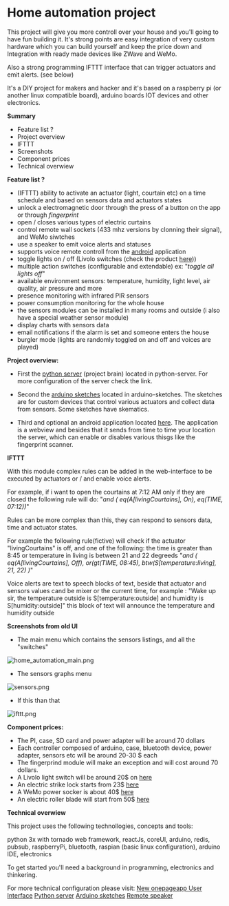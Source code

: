 # Home automation project #

This project will give you more controll over your house and you'll going to have fun building it.
It's strong points are easy integration of very custom hardware which you can build yourself and keep the price down and
Integration with ready made devices like ZWave and WeMo.

Also a strong programming IFTTT interface that can trigger actuators and emit alerts. (see below)

It's a DIY project for makers and hacker and it's based on a raspberry pi (or another linux compatible board), arduino boards
IOT devices and other electronics.


**Summary**

* Feature list ?
* Project overview
* IFTTT
* Screenshots
* Component prices
* Technical overwiew



**Feature list ?**

* (IFTTT) ability to activate an actuator (light, courtain etc) on a time schedule and based on sensors data and actuators states
* unlock a electromagnetic door through the press of a button on the app or through *fingerprint*
* open / closes various types of electric curtains 
* control remote wall sockets (433 mhz versions by clonning their signal), and WeMo siwtches
* use a speaker to emit voice alerts and statuses
* supports voice remote controll from the [android](https://github.com/danionescu0/android-home-automation-support) application
* toggle lights on / off (Livolo switches (check the product [here](https://www.aliexpress.com/item/Free-Shipping-Livolo-EU-Standard-Remote-Switch-White-Crystal-Glass-Panel-110-250V-Wall-Light-Remote/629004768.html?spm=2114.13010608.0.126.Mt7G6z)))
* multiple action switches (configurable and extendable) ex: "_toggle all lights off_"
* available environment sensors: temperature, humidity, light level, air quality, air pressure and more
* presence monitoring with infrared PIR sensors
* power consumption monitoring for the whole house 
* the sensors modules can be installed in many rooms and outside (i also have a special weather sensor module)
* display charts with sensors data
* email notifications if the alarm is set and someone enters the house
* burgler mode (lights are randomly toggled on and off and voices are played)


**Project overview:**

* First the [python server](https://github.com/danionescu0/home-automation/tree/master/python-server) (project brain) located in python-server.
For more configuration of the server check the link.

* Second the [arduino sketches](https://github.com/danionescu0/home-automation/tree/master/arduino-sketches) located in arduino-sketches. 
The sketches are for custom devices that control various actuators and collect data from sensors.
Some sketches have skematics.

* Third and optional an android application located [here](https://github.com/danionescu0/android-home-automation-support). 
The application is a webview and besides that it sends from time to time your location the server, 
which can enable or disables various thisgs like the fingerprint scanner.

**IFTTT**

With this module complex rules can be added in the web-interface to be executed by actuators or / and enable voice alerts.

For example, if i want to open the courtains at 7:12 AM only if they are closed the following rule will do:
"_and  ( eq(A[livingCourtains], On), eq(TIME, 07:12))_"

Rules can be more complex than this, they can respond to sensors data, time and actuator states.

For example the following rule(fictive) will check if the actuator "livingCourtains" is off, and one of the following: 
the time is greater than 8:45 or temperature in living is between 21 and 22 degreeds
"_and  ( eq(A[livingCourtains], Off), or(gt(TIME, 08:45), btw(S[temperature:living], 21, 22) )_"

Voice alerts are text to speech blocks of text, beside that actuator and sensors values cand be mixer or the current time,
for example : "Wake up sir, the temperature outside is S[temperature:outside] and humidity is S[humidity:outside]" this
block of text will announce the temperature and humidity outside

**Screenshots from old UI** 

 * The main menu which contains the sensors listings, and all the "switches" 
 
![home_automation_main.png](https://github.com/danionescu0/home-automation/blob/master/screenshots/home_automation_hp.png)

 * The sensors graphs menu 
 
![sensors.png](https://github.com/danionescu0/home-automation/blob/master/screenshots/home_automation_graphs.png)

 * If this than that 
 
![ifttt.png](https://github.com/danionescu0/home-automation/blob/master/screenshots/home_automation_ifttt.png)


**Component prices:**

* The PI, case, SD card and power adapter will be around 70 dollars
* Each controller composed of arduino, case, bluetooth device, power adapter, sensors etc will be around 20-30 $ each
* The fingerprind module will make an exception and will cost around 70 dollars.
* A Livolo light switch will be around 20$ on [here](https://www.aliexpress.com/premium/livolo-eu.html?ltype=wholesale&d=y&origin=y&isViewCP=y&catId=0&initiative_id=SB_20161208130911&SearchText=livolo+eu&blanktest=0)
* An electric strike lock starts from 23$ [here](http://www.ebay.com/sch/i.html?_odkw=electric+door+lock&_osacat=0&_from=R40&_trksid=p2045573.m570.l1313.TR0.TRC0.H0.Xelectric+strike+lock.TRS0&_nkw=electric+strike+lock&_sacat=0)
* A WeMo power socker is about 40$ [here](http://www.belkin.com/us/Products/home-automation/c/wemo-home-automation/) 
* An electric roller blade will start from 50$ [here](http://www.ebay.com/sch/i.html?_odkw=electric+courtains&_osacat=0&_from=R40&_trksid=p2045573.m570.l1313.TR0.TRC0.H0.Xelectric+roller+blinds.TRS0&_nkw=electric+roller+blinds&_sacat=0)


**Technical overwiew**

This project uses the following technollogies, concepts and tools: 

python 3x with tornado web framework, reactJs, coreUI, arduino, redis, pubsub, raspberryPi, bluetooth, raspian (basic linux configuration),
 arduino IDE, electronics

To get started you'll need a background in programming, electronics and thinkering. 

For more technical configuration please visit:
[New onepageapp User Interface](https://github.com/danionescu0/home-automation/tree/master/ui) 
[Python server](https://github.com/danionescu0/home-automation/tree/master/python-server)
[Arduino sketches](https://github.com/danionescu0/home-automation/tree/master/arduino-sketches)
[Remote speaker](https://github.com/danionescu0/home-automation/tree/master/remote-speaker)

